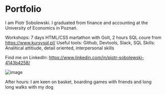 # Portfolio

I am Piotr Sobolewski. I graduated from finance and accounting at the University of Economics in Poznań.

Workshops: 7 days HTML/CSS martathon with GoIt, 2 hours SQL coure from https://www.kursysql.pl/
Useful tools: Github, Devtools, Slack, SQL
Skills: Analitical attitiude, detail oriented, interpersonal skills

Find me on LinkedIn: https://www.linkedin.com/in/piotr-sobolewski-4143b4258/ <br>

![image](https://user-images.githubusercontent.com/121132379/220452334-e3a5f01f-5fa0-4895-b509-4f33e58052c4.png) <br>

After hours: I am keen on basket, boarding games with friends and long long walks with my dog
